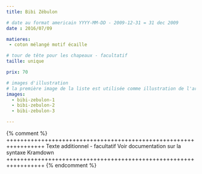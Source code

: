 ```yaml
---
title: Bibi Zébulon

# date au format americain YYYY-MM-DD - 2009-12-31 = 31 dec 2009
date : 2016/07/09

matieres:
 - coton mélangé motif écaille

# tour de tête pour les chapeaux - facultatif
taille: unique

prix: 70

# images d'illustration
# la première image de la liste est utilisée comme illustration de l'article dans les pages de listing.
images:
  - bibi-zebulon-1
  - bibi-zebulon-2
  - bibi-zebulon-3

---
```

{% comment %} +++++++++++++++++++++++++++++++++++++++++++++++++++++++++++++++++
              Texte additionnel - facultatif
              Voir documentation sur la syntaxe Kramdown
+++++++++++++++++++++++++++++++++++++++++++++++++++++++++++++++++ {% endcomment %}
